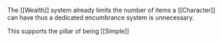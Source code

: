 The [[Wealth]] system already limits the number of items a [[Character]] can have thus a dedicated encumbrance system is unnecessary.

This supports the pillar of being [[Simple]]